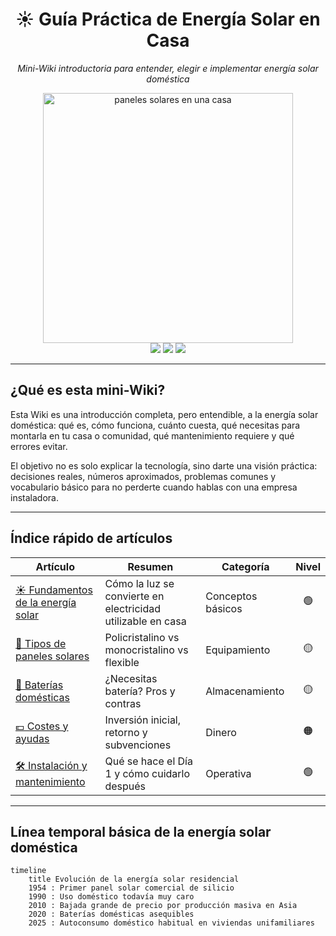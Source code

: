 <div align="center">
  <h1>☀️ Guía Práctica de Energía Solar en Casa</h1>
  <p><em>Mini-Wiki introductoria para entender, elegir e implementar energía solar doméstica</em></p>
  <img src="recursos/imagenes/portada-solar.png" alt="paneles solares en una casa" width="400">
  <br>
  <img src="https://img.shields.io/badge/estado-en%20desarrollo-yellow">
  <img src="https://img.shields.io/badge/artículos-5-blue">
  <img src="https://img.shields.io/badge/autor-izan.herranz-green">
</div>

---

## ¿Qué es esta mini-Wiki?
Esta Wiki es una introducción completa, pero entendible, a la energía solar doméstica: qué es, cómo funciona, cuánto cuesta, qué necesitas para montarla en tu casa o comunidad, qué mantenimiento requiere y qué errores evitar.

El objetivo no es solo explicar la tecnología, sino darte una visión práctica: decisiones reales, números aproximados, problemas comunes y vocabulario básico para no perderte cuando hablas con una empresa instaladora.

---

## Índice rápido de artículos

| Artículo | Resumen | Categoría | Nivel |
|----------|---------|-----------|:-----:|
| [☀️ Fundamentos de la energía solar](articulo-1.md) | Cómo la luz se convierte en electricidad utilizable en casa | Conceptos básicos | 🟢 |
| [🔧 Tipos de paneles solares](articulo-2.md) | Policristalino vs monocristalino vs flexible | Equipamiento | 🟡 |
| [🔋 Baterías domésticas](articulo-3.md) | ¿Necesitas batería? Pros y contras | Almacenamiento | 🟡 |
| [💶 Costes y ayudas](articulo-4.md) | Inversión inicial, retorno y subvenciones | Dinero | 🟠 |
| [🛠️ Instalación y mantenimiento](articulo-5.md) | Qué se hace el Día 1 y cómo cuidarlo después | Operativa | 🟢 |

---

## Línea temporal básica de la energía solar doméstica

```mermaid
timeline
    title Evolución de la energía solar residencial
    1954 : Primer panel solar comercial de silicio
    1990 : Uso doméstico todavía muy caro
    2010 : Bajada grande de precio por producción masiva en Asia
    2020 : Baterías domésticas asequibles
    2025 : Autoconsumo doméstico habitual en viviendas unifamiliares
